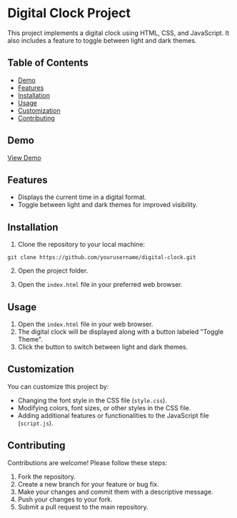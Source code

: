 # Digital Clock Project

This project implements a digital clock using HTML, CSS, and JavaScript. It also includes a feature to toggle between light and dark themes.

## Table of Contents

- [Demo](#demo)
- [Features](#features)
- [Installation](#installation)
- [Usage](#usage)
- [Customization](#customization)
- [Contributing](#contributing)

## Demo

[View Demo](https://digiclock-project.netlify.app/) <!-- Add a link to your live demo if available -->

## Features

- Displays the current time in a digital format.
- Toggle between light and dark themes for improved visibility.

## Installation

1. Clone the repository to your local machine:

```
git clone https://github.com/yourusername/digital-clock.git
```

2. Open the project folder.

3. Open the `index.html` file in your preferred web browser.

## Usage

1. Open the `index.html` file in your web browser.
2. The digital clock will be displayed along with a button labeled "Toggle Theme".
3. Click the button to switch between light and dark themes.

## Customization

You can customize this project by:

- Changing the font style in the CSS file (`style.css`).
- Modifying colors, font sizes, or other styles in the CSS file.
- Adding additional features or functionalities to the JavaScript file (`script.js`).

## Contributing

Contributions are welcome! Please follow these steps:

1. Fork the repository.
2. Create a new branch for your feature or bug fix.
3. Make your changes and commit them with a descriptive message.
4. Push your changes to your fork.
5. Submit a pull request to the main repository.
